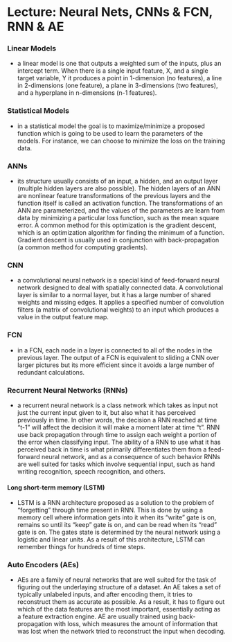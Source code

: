 # Lecture: Neural Nets, CNNs & FCN, RNN & AE

### Linear Models
- a linear model is one that outputs a weighted sum of the inputs, plus an intercept term. When there is a single input feature, X, and a single target variable, Y it produces a point in 1-dimension (no features), a line in 2-dimensions (one feature), a plane in 3-dimensions (two features), and a hyperplane in n-dimensions (n-1 features).

### Statistical Models
- in a statistical model the goal is to maximize/minimize a proposed function which is going to be used to learn the parameters of the models. For instance, we can choose to minimize the loss on the training data.

### ANNs
- its structure usually consists of an input, a hidden, and an output layer (multiple hidden layers are also possible). The hidden layers of an ANN are nonlinear feature transformations of the previous layers and the function itself is called an activation function. The transformations of an ANN are parameterized, and the values of the parameters are learn from data by  minimizing a particular loss function, such as the mean square error. A common method for this optimization is the gradient descent, which is an optimization algorithm for finding the minimum of a function. Gradient descent is usually used in conjunction with back-propagation (a common method for computing gradients).

### CNN
- a convolutional neural network is a special kind of feed-forward neural network designed to deal with spatially connected data.  A convolutional layer is similar to a normal layer, but it has a large number of shared weights and missing edges. It applies a specified number of convolution filters (a matrix of convolutional weights) to an input which produces a value in the output feature map.

### FCN
- in a FCN, each node in a layer is connected to all of the nodes in the previous layer. The output of a FCN is equivalent to sliding a CNN over larger pictures but its more efficient since it avoids a large number of redundant calculations.

### Recurrent Neural Networks (RNNs)
- a recurrent neural network is a class network which takes as input not just the current input given to it, but also what it has perceived previously in time. In other words, the decision a RNN reached at time “t-1” will affect the decision it will make a moment later at time “t”. RNN use back propagation through time to assign each weight a portion of the error when classifying input. The ability of a RNN to use what it has perceived back in time is what primarily differentiates them from a feed-forward neural network,  and as a consequence of such behavior RNNs are well suited for tasks which involve sequential input, such as hand writing recognition, speech recognition, and others.

#### Long short-term memory (LSTM)
- LSTM is a RNN architecture proposed as a solution to the problem of “forgetting” through time present in RNN. This is done by using a memory cell where information gets into it when its “write” gate is on, remains so until its “keep” gate is on, and can be read when its “read” gate is on. The gates state is determined by the neural network using a logistic and linear units. As a result of this architecture, LSTM can remember things for hundreds of time steps.

### Auto Encoders (AEs)
- AEs are a family of neural networks that are well suited for the task of figuring out the underlaying structure of a dataset. An AE takes a set of typically unlabeled inputs, and after encoding them, it tries to reconstruct them as accurate as possible. As a result, it has to figure out which of the data features are the most important, essentially acting as a feature extraction engine. AE are usually trained using back-propagation with loss, which measures the amount of information that was lost when the network tried to reconstruct the input when decoding.
